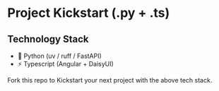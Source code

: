 # Project Kickstart (.py + .ts)

## Technology Stack

- 🐍 Python (uv / ruff / FastAPI)
- :zap: Typescript (Angular + DaisyUI)

Fork this repo to Kickstart your next project with the above tech stack.
